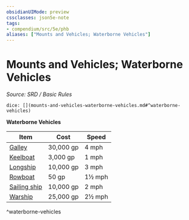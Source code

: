 ```yaml
---
obsidianUIMode: preview
cssclasses: json5e-note
tags:
- compendium/src/5e/phb
aliases: ["Mounts and Vehicles; Waterborne Vehicles"]
---
```

# Mounts and Vehicles; Waterborne Vehicles
*Source: SRD / Basic Rules* 

`dice: [](mounts-and-vehicles-waterborne-vehicles.md#^waterborne-vehicles)`

**Waterborne Vehicles**

| Item | Cost | Speed |
|------|------|-------|
| [Galley](compendium/items/galley.md) | 30,000 gp | 4 mph |
| [Keelboat](compendium/items/keelboat.md) | 3,000 gp | 1 mph |
| [Longship](compendium/items/longship.md) | 10,000 gp | 3 mph |
| [Rowboat](compendium/items/rowboat.md) | 50 gp | 1½ mph |
| [Sailing ship](compendium/items/sailing-ship.md) | 10,000 gp | 2 mph |
| [Warship](compendium/items/warship.md) | 25,000 gp | 2½ mph |
^waterborne-vehicles
